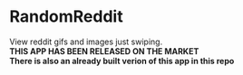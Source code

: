 # RandomReddit
View reddit gifs and images just swiping. <br/>
<b>THIS APP HAS BEEN RELEASED ON THE MARKET<b> <br/>
There is also an already built verion of this app in this repo
